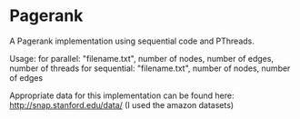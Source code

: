 # Pagerank
A Pagerank implementation using sequential code and PThreads.

Usage:
for parallel: "filename.txt", number of nodes, number of edges, number of threads
for sequential: "filename.txt", number of nodes, number of edges

Appropriate data for this implementation can be found here: http://snap.stanford.edu/data/
(I used the amazon datasets)
